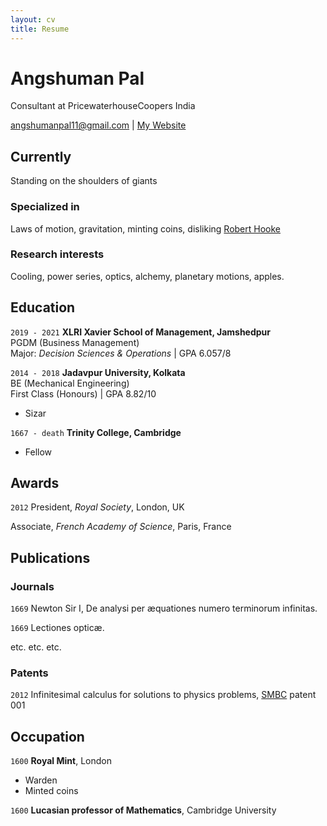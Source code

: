```yaml
---
layout: cv
title: Resume
---
```

# Angshuman Pal
Consultant at PricewaterhouseCoopers India

<div id="webaddress">
<a href="angshumanpal11@gmail.com">angshumanpal11@gmail.com</a>
| <a href="https://angshumatic.github.io/">My Website</a>
</div>


## Currently

Standing on the shoulders of giants

### Specialized in

Laws of motion, gravitation, minting coins, disliking [Robert Hooke](http://en.wikipedia.org/wiki/Robert_Hooke)


### Research interests

Cooling, power series, optics, alchemy, planetary motions, apples.


## Education

`2019 - 2021`
__XLRI Xavier School of Management, Jamshedpur__<br/>
PGDM (Business Management)<br/>
Major: *Decision Sciences & Operations* | GPA 6.057/8

`2014 - 2018`
__Jadavpur University, Kolkata__<br/>
BE (Mechanical Engineering)<br/>
First Class (Honours) | GPA 8.82/10

- Sizar

`1667 - death`
__Trinity College, Cambridge__

- Fellow



## Awards

`2012`
President, *Royal Society*, London, UK

Associate, *French Academy of Science*, Paris, France



## Publications

<!-- A list is also available [online](http://scholar.google.co.uk/citations?user=LTOTl0YAAAAJ) -->

### Journals

`1669`
Newton Sir I, De analysi per æquationes numero terminorum infinitas. 

`1669`
Lectiones opticæ.

etc. etc. etc.

### Patents

`2012`
Infinitesimal calculus for solutions to physics problems, [SMBC](http://www.techdirt.com/articles/20121011/09312820678/if-patents-had-been-around-time-newton.shtml) patent 001


## Occupation

`1600`
__Royal Mint__, London

- Warden
- Minted coins

`1600`
__Lucasian professor of Mathematics__, Cambridge University



<!-- ### Footer

Last updated: May 2013 -->


